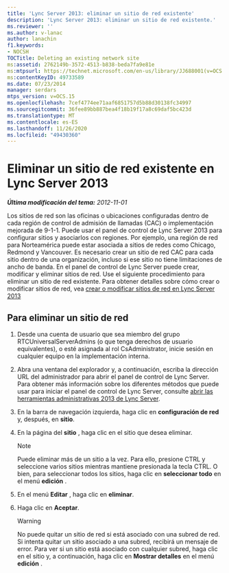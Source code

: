 ```yaml
---
title: 'Lync Server 2013: eliminar un sitio de red existente'
description: 'Lync Server 2013: eliminar un sitio de red existente.'
ms.reviewer: ''
ms.author: v-lanac
author: lanachin
f1.keywords:
- NOCSH
TOCTitle: Deleting an existing network site
ms:assetid: 2762149b-3572-4513-b838-beda7fa9e81e
ms:mtpsurl: https://technet.microsoft.com/en-us/library/JJ688001(v=OCS.15)
ms:contentKeyID: 49733589
ms.date: 07/23/2014
manager: serdars
mtps_version: v=OCS.15
ms.openlocfilehash: 7cef4774ee71aaf6851757d5b88d30138fc34997
ms.sourcegitcommit: 36fee89bb887bea4f18b19f17a8c69daf5bc423d
ms.translationtype: MT
ms.contentlocale: es-ES
ms.lasthandoff: 11/26/2020
ms.locfileid: "49430360"
---
```

# <a name="deleting-an-existing-network-site-in-lync-server-2013"></a>Eliminar un sitio de red existente en Lync Server 2013

<div data-xmlns="http://www.w3.org/1999/xhtml">

<div class="topic" data-xmlns="http://www.w3.org/1999/xhtml" data-msxsl="urn:schemas-microsoft-com:xslt" data-cs="https://msdn.microsoft.com/">

<div data-asp="https://msdn2.microsoft.com/asp">



</div>

<div id="mainSection">

<div id="mainBody">

<span> </span>

_**Última modificación del tema:** 2012-11-01_

Los sitios de red son las oficinas o ubicaciones configuradas dentro de cada región de control de admisión de llamadas (CAC) o implementación mejorada de 9-1-1. Puede usar el panel de control de Lync Server 2013 para configurar sitios y asociarlos con regiones. Por ejemplo, una región de red para Norteamérica puede estar asociada a sitios de redes como Chicago, Redmond y Vancouver. Es necesario crear un sitio de red CAC para cada sitio dentro de una organización, incluso si ese sitio no tiene limitaciones de ancho de banda. En el panel de control de Lync Server puede crear, modificar y eliminar sitios de red. Use el siguiente procedimiento para eliminar un sitio de red existente. Para obtener detalles sobre cómo crear o modificar sitios de red, vea [crear o modificar sitios de red en Lync Server 2013](lync-server-2013-creating-or-modifying-network-sites.md)

<div>

## <a name="to-delete-a-network-site"></a>Para eliminar un sitio de red

1.  Desde una cuenta de usuario que sea miembro del grupo RTCUniversalServerAdmins (o que tenga derechos de usuario equivalentes), o esté asignada al rol CsAdministrator, inicie sesión en cualquier equipo en la implementación interna.

2.  Abra una ventana del explorador y, a continuación, escriba la dirección URL del administrador para abrir el panel de control de Lync Server. Para obtener más información sobre los diferentes métodos que puede usar para iniciar el panel de control de Lync Server, consulte [abrir las herramientas administrativas 2013 de Lync Server](lync-server-2013-open-lync-server-administrative-tools.md).

3.  En la barra de navegación izquierda, haga clic en **configuración de red** y, después, en **sitio**.

4.  En la página del **sitio** , haga clic en el sitio que desea eliminar.
    
    <div>
    

    > [!NOTE]  
    > Puede eliminar más de un sitio a la vez. Para ello, presione CTRL y seleccione varios sitios mientras mantiene presionada la tecla CTRL. O bien, para seleccionar todos los sitios, haga clic en <STRONG>seleccionar todo</STRONG> en el menú <STRONG>edición</STRONG> .

    
    </div>

5.  En el menú **Editar** , haga clic en **eliminar**.

6.  Haga clic en **Aceptar**.
    
    <div>
    

    > [!WARNING]  
    > No puede quitar un sitio de red si está asociado con una subred de red. Si intenta quitar un sitio asociado a una subred, recibirá un mensaje de error. Para ver si un sitio está asociado con cualquier subred, haga clic en el sitio y, a continuación, haga clic en <STRONG>Mostrar detalles</STRONG> en el menú <STRONG>edición</STRONG> .

    
    </div>

</div>

</div>

<span> </span>

</div>

</div>

</div>

